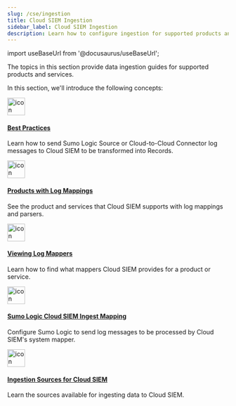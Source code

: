 ```yaml
---
slug: /cse/ingestion
title: Cloud SIEM Ingestion
sidebar_label: Cloud SIEM Ingestion
description: Learn how to configure ingestion for supported products and services.
---
```


import useBaseUrl from '@docusaurus/useBaseUrl';

The topics in this section provide data ingestion guides for supported products and services.

In this section, we'll introduce the following concepts:

<div className="box-wrapper" markdown="1">
<div className="box smallbox1 card">
  <div className="container">
  <a href="/docs/cse/ingestion/cse-ingestion-best-practices"><img src={useBaseUrl('img/icons/operations/data-volume.png')} alt="icon" width="40"/><h4>Best Practices</h4></a>
  <p>Learn how to send Sumo Logic Source or Cloud-to-Cloud Connector log messages to Cloud SIEM to be transformed into Records.</p>
  </div>
</div>
<div className="box smallbox2 card">
  <div className="container">
  <a href="/docs/cse/ingestion/products-with-log-mappings"><img src={useBaseUrl('img/icons/operations/data-volume.png')} alt="icon" width="40"/><h4>Products with Log Mappings</h4></a>
  <p>See the product and services that Cloud SIEM supports with log mappings and parsers.</p>
  </div>
</div>
<div className="box smallbox3 card">
  <div className="container">
  <a href="/docs/cse/ingestion/view-mappers-for-product"><img src={useBaseUrl('img/icons/operations/data-volume.png')} alt="icon" width="40"/><h4>Viewing Log Mappers</h4></a>
  <p>Learn how to find what mappers Cloud SIEM provides for a product or service.</p>
  </div>
</div>
<div className="box smallbox4 card">
  <div className="container">
  <a href="/docs/cse/ingestion/sumo-logic-ingest-mapping"><img src={useBaseUrl('img/icons/security/cloud-siem.png')} alt="icon" width="40"/><h4>Sumo Logic Cloud SIEM Ingest Mapping</h4></a>
  <p>Configure Sumo Logic to send log messages to be processed by Cloud SIEM's system mapper.</p>
  </div>
</div>
<div className="box smallbox5 card">
  <div className="container">
  <a href="/docs/cse/ingestion/ingestion-sources-for-cloud-siem"><img src={useBaseUrl('img/icons/security/cloud-siem.png')} alt="icon" width="40"/><h4>Ingestion Sources for Cloud SIEM</h4></a>
  <p>Learn the sources available for ingesting data to Cloud SIEM.</p>
  </div>
</div>
</div>
